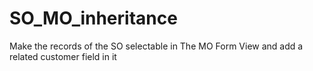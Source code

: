 # SO_MO_inheritance
Make the records of the SO selectable in The MO Form View and add a related customer field in it
